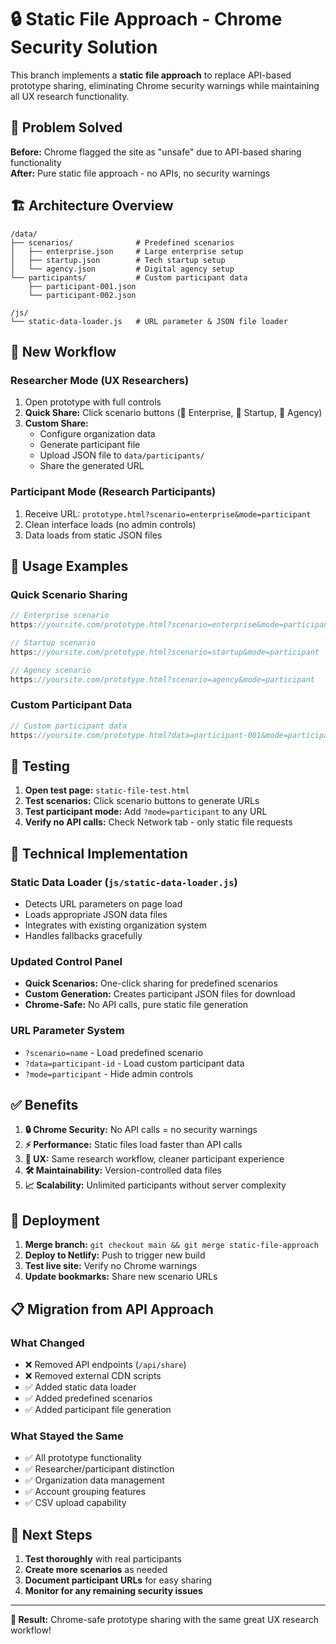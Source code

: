 # 🔒 Static File Approach - Chrome Security Solution

This branch implements a **static file approach** to replace API-based prototype sharing, eliminating Chrome security warnings while maintaining all UX research functionality.

## 🚨 Problem Solved

**Before:** Chrome flagged the site as "unsafe" due to API-based sharing functionality  
**After:** Pure static file approach - no APIs, no security warnings

## 🏗️ Architecture Overview

```
/data/
├── scenarios/              # Predefined scenarios
│   ├── enterprise.json     # Large enterprise setup
│   ├── startup.json        # Tech startup setup  
│   └── agency.json         # Digital agency setup
└── participants/           # Custom participant data
    ├── participant-001.json
    └── participant-002.json

/js/
└── static-data-loader.js   # URL parameter & JSON file loader
```

## 🔄 New Workflow

### Researcher Mode (UX Researchers)
1. Open prototype with full controls
2. **Quick Share:** Click scenario buttons (🏢 Enterprise, 🚀 Startup, 🎨 Agency)
3. **Custom Share:** 
   - Configure organization data
   - Generate participant file
   - Upload JSON file to `data/participants/`
   - Share the generated URL

### Participant Mode (Research Participants)  
1. Receive URL: `prototype.html?scenario=enterprise&mode=participant`
2. Clean interface loads (no admin controls)
3. Data loads from static JSON files

## 📖 Usage Examples

### Quick Scenario Sharing
```javascript
// Enterprise scenario
https://yoursite.com/prototype.html?scenario=enterprise&mode=participant

// Startup scenario  
https://yoursite.com/prototype.html?scenario=startup&mode=participant

// Agency scenario
https://yoursite.com/prototype.html?scenario=agency&mode=participant
```

### Custom Participant Data
```javascript
// Custom participant data
https://yoursite.com/prototype.html?data=participant-001&mode=participant
```

## 🧪 Testing

1. **Open test page:** `static-file-test.html`
2. **Test scenarios:** Click scenario buttons to generate URLs
3. **Test participant mode:** Add `?mode=participant` to any URL
4. **Verify no API calls:** Check Network tab - only static file requests

## 🔧 Technical Implementation

### Static Data Loader (`js/static-data-loader.js`)
- Detects URL parameters on page load
- Loads appropriate JSON data files
- Integrates with existing organization system
- Handles fallbacks gracefully

### Updated Control Panel
- **Quick Scenarios:** One-click sharing for predefined scenarios
- **Custom Generation:** Creates participant JSON files for download
- **Chrome-Safe:** No API calls, pure static file generation

### URL Parameter System
- `?scenario=name` - Load predefined scenario
- `?data=participant-id` - Load custom participant data  
- `?mode=participant` - Hide admin controls

## ✅ Benefits

1. **🔒 Chrome Security:** No API calls = no security warnings
2. **⚡ Performance:** Static files load faster than API calls
3. **🎯 UX:** Same research workflow, cleaner participant experience
4. **🛠️ Maintainability:** Version-controlled data files
5. **📈 Scalability:** Unlimited participants without server complexity

## 🚀 Deployment

1. **Merge branch:** `git checkout main && git merge static-file-approach`
2. **Deploy to Netlify:** Push to trigger new build
3. **Test live site:** Verify no Chrome warnings
4. **Update bookmarks:** Share new scenario URLs

## 📋 Migration from API Approach

### What Changed
- ❌ Removed API endpoints (`/api/share`)
- ❌ Removed external CDN scripts
- ✅ Added static data loader
- ✅ Added predefined scenarios
- ✅ Added participant file generation

### What Stayed the Same  
- ✅ All prototype functionality
- ✅ Researcher/participant distinction
- ✅ Organization data management
- ✅ Account grouping features
- ✅ CSV upload capability

## 🎯 Next Steps

1. **Test thoroughly** with real participants
2. **Create more scenarios** as needed
3. **Document participant URLs** for easy sharing
4. **Monitor for any remaining security issues**

---

**🎉 Result:** Chrome-safe prototype sharing with the same great UX research workflow!
